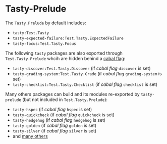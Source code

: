 # Tasty-Prelude

The `Tasty.Prelude` by default includes:

* `tasty:Test.Tasty`
* `tasty-expected-failure:Test.Tasty.ExpectedFailure`
* `tasty-focus:Test.Tasty.Focus`

The following `tasty` packages are also exported through `Test.Tasty.Prelude`
whcih are hidden behind a [cabal
flag](https://cabal.readthedocs.io/en/latest/setup-commands.html#controlling-flag-assignments):
* `tasty-discover:Test.Tasty.Discover` (if _cabal flag_ `discover` is set)
* `tasty-grading-system:Test.Tasty.Grade` (if _cabal flag_ `grading-system` is set)
* `tasty-checklist:Test.Tasty.Checklist` (if _cabal flag_ `checklist` is set)
 
Many others packages can build and its modules re-exported by `tasty-prelude` (but not
included in `Test.Tasty.Prelude`):
* `tasty-hspec` (if _cabal flag_ `hspec` is set)
* `tasty-quickcheck` (if _cabal flag_ `quickcheck` is set)
* `tasty-hedgehog` (if _cabal flag_ `hedgehog` is set)
* `tasty-golden` (if _cabal flag_ `golden` is set)
* `tasty-silver` (if _cabal flag_ `silver` is set)
* and [many others](https://hackage.haskell.org/package/tasty-prelude/dependencies)
